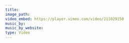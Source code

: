 ```yaml
---
title: 
image_path: 
video_embed: https://player.vimeo.com/video/211029150
music_by: 
music_by_website: 
type: Video
---
```





